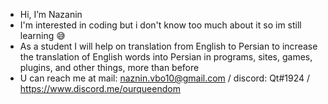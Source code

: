 - Hi, I’m Nazanin
- I'm interested in coding but i don't know too much about it so im still learning 😅
- As a student I will help on translation from English to Persian to increase the translation of English words into Persian in programs, sites, games, plugins, and other things, more than before
- U can reach me at mail: naznin.vbo10@gmail.com / discord: Qt#1924 / https://www.discord.me/ourqueendom

